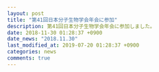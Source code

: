 ```yaml
---
layout: post
title: "第41回日本分子生物学会年会に参加"
description: 第41回日本分子生物学会年会に参加しました。
date: 2018-11-30 01:28:37 +0900
date_news: "2018.11.30"
last_modified_at: 2019-07-20 01:28:37 +0900
categories: news
comments: true
---
```

